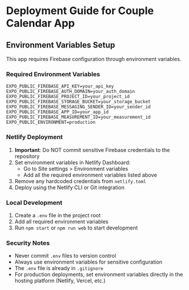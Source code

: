 # Deployment Guide for Couple Calendar App

## Environment Variables Setup

This app requires Firebase configuration through environment variables. 

### Required Environment Variables

```
EXPO_PUBLIC_FIREBASE_API_KEY=your_api_key
EXPO_PUBLIC_FIREBASE_AUTH_DOMAIN=your_auth_domain
EXPO_PUBLIC_FIREBASE_PROJECT_ID=your_project_id
EXPO_PUBLIC_FIREBASE_STORAGE_BUCKET=your_storage_bucket
EXPO_PUBLIC_FIREBASE_MESSAGING_SENDER_ID=your_sender_id
EXPO_PUBLIC_FIREBASE_APP_ID=your_app_id
EXPO_PUBLIC_FIREBASE_MEASUREMENT_ID=your_measurement_id
EXPO_PUBLIC_ENVIRONMENT=production
```

### Netlify Deployment

1. **Important**: Do NOT commit sensitive Firebase credentials to the repository
2. Set environment variables in Netlify Dashboard:
   - Go to Site settings > Environment variables
   - Add all the required environment variables listed above
3. Remove any hardcoded credentials from `netlify.toml`
4. Deploy using the Netlify CLI or Git integration

### Local Development

1. Create a `.env` file in the project root
2. Add all required environment variables
3. Run `npm start` or `npm run web` to start development

### Security Notes

- Never commit `.env` files to version control
- Always use environment variables for sensitive configuration
- The `.env` file is already in `.gitignore`
- For production deployments, set environment variables directly in the hosting platform (Netlify, Vercel, etc.)